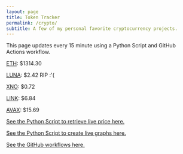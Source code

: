 ```yaml
---
layout: page
title: Token Tracker
permalink: /crypto/
subtitle: A few of my personal favorite cryptocurrency projects.
---
```


 This page updates every 15 minute using a Python Script and GitHub Actions workflow.


<!--BEGINCRYPTOINPUT-->
[ETH](https://smfxfc.github.io/crypto/eth.html): $1314.30

[LUNA](https://smfxfc.github.io/crypto/luna.html): $2.42 RIP :'(

[XNO](https://smfxfc.github.io/crypto/xno.html): $0.72

[LINK](https://smfxfc.github.io/crypto/link.html): $6.84

[AVAX](https://smfxfc.github.io/crypto/avax.html): $15.69

<!--ENDCRYPTOINPUT-->
 
 
[See the Python Script to retrieve live price here.](https://github.com/smfxfc/smfxfc.github.io/blob/master/src/get_cryptos.py)

[See the Python Script to create live graphs here.](https://github.com/smfxfc/smfxfc.github.io/blob/master/src/graph_crypto.py)

[See the GitHub workflows here.](https://github.com/smfxfc/smfxfc.github.io/blob/master/.github/workflows/)

